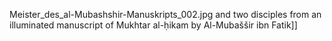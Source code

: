 Meister_des_al-Mubashshir-Manuskripts_002.jpg and two disciples from an illuminated manuscript of Mukhtar al-ḥikam by Al-Mubaššir ibn Fatik]]
